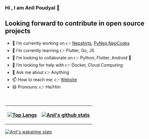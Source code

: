 ### Hi , I am Anil Poudyal 👋

## Looking forward to contribute in open source projects

- 🔭 I’m currently working on 👉 [Nepshirts](https://nepshirts.com), [PyNep](https://github.com/pynep),[NepCodes](https://github.com/nepcodes)
- 🌱 I’m currently learning 👉 Flutter, Go, JS
- 👯 I’m looking to collaborate on 👉 Python, Flutter, Android 📱
- 🤔 I’m looking for help with 👉 Docker, Cloud Computing
- 💬 Ask me about 👉 Anything
- 📫 How to reach me: 👉 [Website](https://anilpoudyal.com.np)
- 😄 Pronouns: 👉 He/Him




<table style="border: none;">


<th style = "border: none">


<a href="https://github.com/poudyalanil">

  [![Top Langs](https://github-readme-stats.vercel.app/api/top-langs/?username=poudyalanil&layout=compact)](https://github.com/anuraghazra/github-readme-stats)
  
  </th>
  
  <th style = "border: none">
  </a>
  
<a href="https://github.com/poudyalanil">

![Anil's github stats](https://github-readme-stats.vercel.app/api?username=poudyalanil&count_private=true&show_icons=true)

</a>

  </th>
  <br>
  


</table>

[![Anil's wakatime stats](https://github-readme-stats.vercel.app/api/wakatime?username=poudyalanil)](https://github.com/poudyalanil)





